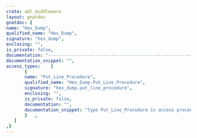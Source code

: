 ```yaml
---
crate: adl_middleware
layout: gnatdoc
gnatdoc: {
name: "Hex_Dump",
qualified_name: "Hex_Dump",
signature: "hex_dump",
enclosing: "",
is_private: false,
documentation: "----------------------------------------------------------------------------\n                                                                          --\n                        Copyright (C) 2017, AdaCore                       --\n                                                                          --\n  Redistribution and use in source and binary forms, with or without      --\n  modification, are permitted provided that the following conditions are  --\n  met:                                                                    --\n     1. Redistributions of source code must retain the above copyright    --\n        notice, this list of conditions and the following disclaimer.     --\n     2. Redistributions in binary form must reproduce the above copyright --\n        notice, this list of conditions and the following disclaimer in   --\n        the documentation and/or other materials provided with the        --\n        distribution.                                                     --\n     3. Neither the name of the copyright holder nor the names of its     --\n        contributors may be used to endorse or promote products derived   --\n        from this software without specific prior written permission.     --\n                                                                          --\n   THIS SOFTWARE IS PROVIDED BY THE COPYRIGHT HOLDERS AND CONTRIBUTORS    --\n   \"AS IS\" AND ANY EXPRESS OR IMPLIED WARRANTIES, INCLUDING, BUT NOT      --\n   LIMITED TO, THE IMPLIED WARRANTIES OF MERCHANTABILITY AND FITNESS FOR  --\n   A PARTICULAR PURPOSE ARE DISCLAIMED. IN NO EVENT SHALL THE COPYRIGHT   --\n   HOLDER OR CONTRIBUTORS BE LIABLE FOR ANY DIRECT, INDIRECT, INCIDENTAL, --\n   SPECIAL, EXEMPLARY, OR CONSEQUENTIAL DAMAGES (INCLUDING, BUT NOT       --\n   LIMITED TO, PROCUREMENT OF SUBSTITUTE GOODS OR SERVICES; LOSS OF USE,  --\n   DATA, OR PROFITS; OR BUSINESS INTERRUPTION) HOWEVER CAUSED AND ON ANY  --\n   THEORY OF LIABILITY, WHETHER IN CONTRACT, STRICT LIABILITY, OR TORT    --\n   (INCLUDING NEGLIGENCE OR OTHERWISE) ARISING IN ANY WAY OUT OF THE USE  --\n   OF THIS SOFTWARE, EVEN IF ADVISED OF THE POSSIBILITY OF SUCH DAMAGE.   --\n                                                                          --\n----------------------------------------------------------------------------",
documentation_snippet: "",
access_types:    [
       {
       name: "Put_Line_Procedure",
       qualified_name: "Hex_Dump.Put_Line_Procedure",
       signature: "hex_dump.put_line_procedure",
       enclosing: "",
       is_private: false,
       documentation: "",
       documentation_snippet: "type Put_Line_Procedure is access procedure (Str : String);",
       }   ,
   ]
,}
---
```

